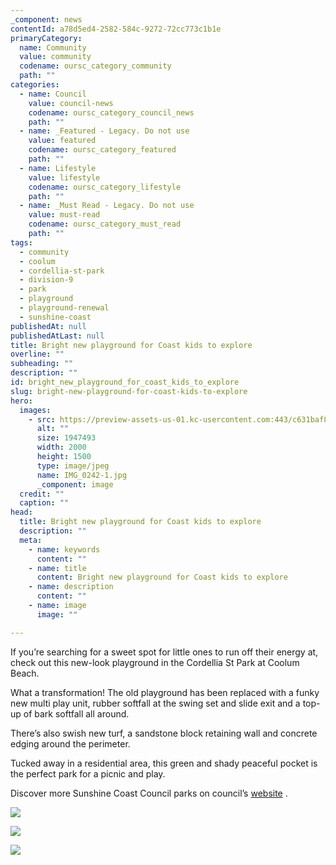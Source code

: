 ```yaml
---
_component: news
contentId: a78d5ed4-2582-584c-9272-72cc773c1b1e
primaryCategory:
  name: Community
  value: community
  codename: oursc_category_community
  path: ""
categories:
  - name: Council
    value: council-news
    codename: oursc_category_council_news
    path: ""
  - name: _Featured - Legacy. Do not use
    value: featured
    codename: oursc_category_featured
    path: ""
  - name: Lifestyle
    value: lifestyle
    codename: oursc_category_lifestyle
    path: ""
  - name: _Must Read - Legacy. Do not use
    value: must-read
    codename: oursc_category_must_read
    path: ""
tags:
  - community
  - coolum
  - cordellia-st-park
  - division-9
  - park
  - playground
  - playground-renewal
  - sunshine-coast
publishedAt: null
publishedAtLast: null
title: Bright new playground for Coast kids to explore
overline: ""
subheading: ""
description: ""
id: bright_new_playground_for_coast_kids_to_explore
slug: bright-new-playground-for-coast-kids-to-explore
hero:
  images:
    - src: https://preview-assets-us-01.kc-usercontent.com:443/c631baf8-1b46-001f-580c-d0001b68b4a8/000aa1c3-fe18-4408-a128-86dc9c1e6c28/IMG_0242-1.jpg
      alt: ""
      size: 1947493
      width: 2000
      height: 1500
      type: image/jpeg
      name: IMG_0242-1.jpg
      _component: image
  credit: ""
  caption: ""
head:
  title: Bright new playground for Coast kids to explore
  description: ""
  meta:
    - name: keywords
      content: ""
    - name: title
      content: Bright new playground for Coast kids to explore
    - name: description
      content: ""
    - name: image
      image: ""

---
```

If you’re searching for a sweet spot for little ones to run off their energy at, check out this new-look playground in the Cordellia St Park at Coolum Beach.

What a transformation! The old playground has been replaced with a funky new multi play unit, rubber softfall at the swing set and slide exit and a top-up of bark softfall all around.

There’s also swish new turf, a sandstone block retaining wall and concrete edging around the perimeter.  

Tucked away in a residential area, this green and shady peaceful pocket is the perfect park for a picnic and play. 

Discover more Sunshine Coast Council parks on council’s [website](https://www.sunshinecoast.qld.gov.au/Experience-Sunshine-Coast/Beaches-and-Parks)
.

![](https://preview-assets-us-01.kc-usercontent.com:443/c631baf8-1b46-001f-580c-d0001b68b4a8/45a5e629-6c24-4454-ad10-d333c4fec413/IMG_0251-1024x768.jpg)

![](https://preview-assets-us-01.kc-usercontent.com:443/c631baf8-1b46-001f-580c-d0001b68b4a8/4dfd2704-0743-4700-a32e-3d6408a8d294/IMG_0241-1024x768.jpg)

![](https://preview-assets-us-01.kc-usercontent.com:443/c631baf8-1b46-001f-580c-d0001b68b4a8/eaa67860-2f70-409b-80bc-fae2eaf3eada/IMG_0250-1024x768.jpg)
